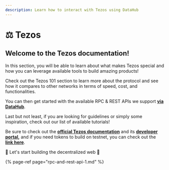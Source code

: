 ```yaml
---
description: Learn how to interact with Tezos using DataHub
---
```


# ⚖ Tezos

## Welcome to the Tezos documentation!

In this section, you will be able to learn about what makes Tezos special and how you can leverage available tools to build amazing products!

Check out the Tezos 101 section to learn more about the protocol and see how it compares to other networks in terms of speed, cost, and functionalities.

You can then get started with the available RPC & REST APIs we support [**via DataHub**](https://datahub.figment.io/sign_up?service=tezos).

Last but not least, if you are looking for guidelines or simply some inspiration, check out our list of available tutorials!

Be sure to check out the [**official Tezos documentation**](https://tezos.gitlab.io/) and its [**developer portal**](https://developers.tezos.com/)**,** and if you need tokens to build on testnet, you can check out the [**link here**](https://faucet.tzalpha.net/).

🚀 Let's start building the decentralized web 🚀

{% page-ref page="rpc-and-rest-api-1.md" %}

